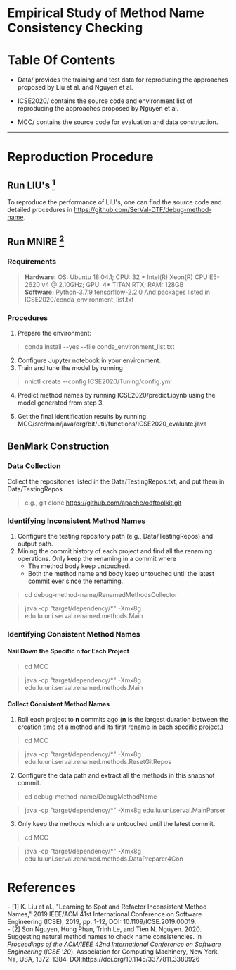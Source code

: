 # Empirical Study of Method Name Consistency Checking

# Table Of Contents

- Data/ provides the training and test data for reproducing the approaches proposed by Liu et al. and Nguyen et al.

- ICSE2020/ contains the source code and environment list of reproducing the approaches proposed by Nguyen et al.

- MCC/ contains the source code for evaluation and data construction.


-------------------

# Reproduction Procedure

## Run LIU's [<sup>1</sup>](#liu)

To reproduce the performance of LIU's, one can find the source code and detailed procedures in https://github.com/SerVal-DTF/debug-method-name.

## Run MNIRE [<sup>2</sup>](#mnire)

### Requirements

> **Hardware:** 
> OS: Ubuntu 18.04.1; CPU: 32 * Intel(R) Xeon(R) CPU E5-2620 v4 @ 2.10GHz; GPU: 4* TITAN RTX; RAM: 128GB   
> **Software:**
> Python-3.7.9 
> tensorflow-2.2.0
> And packages listed in ICSE2020/conda_environment_list.txt

### Procedures  
   1. Prepare the environment: 
   
   > conda install --yes --file conda_environment_list.txt

   2. Configure Jupyter notebook in your environment.
   3. Train and tune the model by running 

   > nnictl create --config ICSE2020/Tuning/config.yml
   
   4. Predict method names by running ICSE2020/predict.ipynb using the model generated from step 3.
   
   5. Get the final identification results by running MCC/src/main/java/org/bit/util/functions/ICSE2020_evaluate.java
   

## BenMark Construction

### Data Collection
   Collect the repositories listed in the Data/TestingRepos.txt, and put them in Data/TestingRepos

   > e.g., git clone https://github.com/apache/odftoolkit.git
   
### Identifying Inconsistent Method Names
   
   1. Configure the testing repository path (e.g., Data/TestingRepos) and output path.
   2. Mining the commit history of each project and find all the renaming operations. Only keep the renaming in a commit where 
      * The method body keep untouched.
      * Both the method name and body keep untouched until the latest commit ever since the renaming.
   > cd debug-method-name/RenamedMethodsCollector
   
   
   > java -cp "target/dependency/*" -Xmx8g edu.lu.uni.serval.renamed.methods.Main

### Identifying Consistent Method Names

#### Nail Down the Specific **n** for Each Project

   > cd MCC
   
   
   > java -cp "target/dependency/*" -Xmx8g edu.lu.uni.serval.renamed.methods.Main



#### Collect Consistent Method Names
   1. Roll each project to **n** commits ago (**n** is the largest duration between the creation time of a method and its first rename in each specific project.)
   
   > cd MCC
   
   
   > java -cp "target/dependency/*" -Xmx8g edu.lu.uni.serval.renamed.methods.ResetGitRepos

   2. Configure the data path and extract all the methods in this snapshot commit.
   
   > cd debug-method-name/DebugMethodName
   
   
   > java -cp "target/dependency/*" -Xmx8g edu.lu.uni.serval.MainParser

   3. Only keep the methods which are untouched until the latest commit.

   > cd MCC
   
   
   > java -cp "target/dependency/*" -Xmx8g edu.lu.uni.serval.renamed.methods.DataPreparer4Con


	  
      


# References
<div id="liu"></div>
- [1] K. Liu et al., "Learning to Spot and Refactor Inconsistent Method Names," 2019 IEEE/ACM 41st International Conference on Software Engineering (ICSE), 2019, pp. 1-12, DOI: 10.1109/ICSE.2019.00019.
<div id="mnire"></div>
- [2] Son Nguyen, Hung Phan, Trinh Le, and Tien N. Nguyen. 2020. Suggesting natural method names to check name consistencies. In <i>Proceedings of the ACM/IEEE 42nd International Conference on Software Engineering</i> (<i>ICSE '20</i>). Association for Computing Machinery, New York, NY, USA, 1372–1384. DOI:https://doi.org/10.1145/3377811.3380926